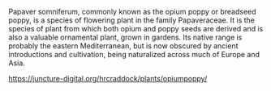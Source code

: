 <param ve-config
       title="images"
       author="Heather Craddock, Carol Chang and Alejandro Garay-Celeita"
       banner="https://upload.wikimedia.org/wikipedia/commons/8/84/Berninis_Apollo_och_Dafne_skapad_1622-25.jpg"
       layout="vertical">

Papaver somniferum, commonly known as the opium poppy or breadseed poppy, is a species of flowering plant in the family Papaveraceae. It is the species of plant from which both opium and poppy seeds are derived and is also a valuable ornamental plant, grown in gardens. Its native range is probably the eastern Mediterranean, but is now obscured by ancient introductions and cultivation, being naturalized across much of Europe and Asia.
<param ve-image
    url="https://upload.wikimedia.org/wikipedia/commons/4/44/Albrecht_Meyer19.jpg"    
    label="opium poppy"
    description="image of poppy"
    license="public domain">
<parem ve-map
       Title="Origin of Poppy Plant"
       show-labels
       zoom="2"
       center="37.88016179341846, 19.156731827963906">
      


https://juncture-digital.org/hrcraddock/plants/opiumpoppy/

